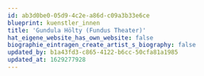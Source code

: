 ```yaml
---
id: ab3d0be0-05d9-4c2e-a86d-c09a3b33e6ce
blueprint: kuenstler_innen
title: 'Gundula Hölty (Fundus Theater)'
hat_eigene_website_has_own_website: false
biographie_eintragen_create_artist_s_biography: false
updated_by: b1a43fd3-c865-4122-b6cc-50cfa81a1985
updated_at: 1629277928
---
```

